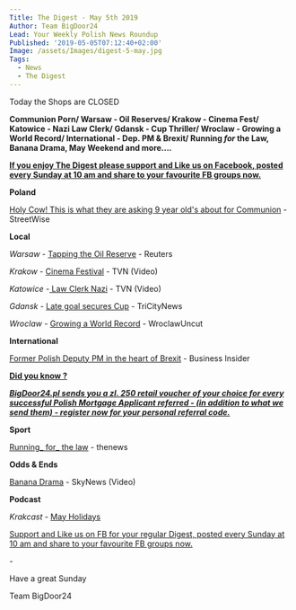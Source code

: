 ```yaml
---
Title: The Digest - May 5th 2019
Author: Team BigDoor24
Lead: Your Weekly Polish News Roundup
Published: '2019-05-05T07:12:40+02:00'
Image: /assets/Images/digest-5-may.jpg
Tags:
  - News
  - The Digest
---
```

Today the Shops are CLOSED

**Communion Porn/ Warsaw - Oil Reserves/ Krakow - Cinema Fest/ Katowice - Nazi Law Clerk/ Gdansk - Cup Thriller/ Wroclaw - Growing a World Record/ International - Dep. PM & Brexit/ Running _for_ the Law, Banana Drama, May Weekend and more....**

[**If you enjoy The Digest please support and Like us on Facebook, posted every Sunday at 10 am and share to your favourite FB groups now.**](https://www.facebook.com/bigdoor24/)

<div class="sharethis-inline-share-buttons"></div>

**Poland**

[Holy Cow! This is what they are asking 9 year old's about for Communion](http://streetwise.pl/2019/05/02/here-is-a-list-of-sins-prepared-for-9-year-olds-before-communion-you-will-be-amazed/) - StreetWise

**Local**

_Warsaw_ -  [Tapping the Oil Reserve](https://www.reuters.com/article/us-russia-oil-poland/poland-releases-800000-tonnes-of-oil-reserves-after-russian-imports-halted-idUSKCN1S810D) - Reuters

_Krakow_ -   [Cinema Festival](https://www.tvn24.pl/tvn24-news-in-english,157,m/12th-international-festival-of-independent-cinema-in-cracow,932541.html) - TVN (Video)

_Katowice_ -[ Law Clerk Nazi](https://www.tvn24.pl/wideo/z-anteny/lawyer-who-hanged-pictures-of-politicians-on-gallows-was-advising-hitler-s-birthday-organizers,1840842.html?playlist_id=29505) - TVN (Video)

_Gdansk_ -   [Late goal secures Cup](https://tricitynews.pl/a-late-goal-gives-lechia-gdansk-the-polish-cup/) - TriCityNews

_Wroclaw_ -  [Growing a World Record](http://wroclawuncut.com/2019/04/23/wroclaw-to-help-break-polands-mass-tree-planting-record/) - WroclawUncut

**International**

[Former Polish Deputy PM in the heart of Brexit](https://www.businessinsider.com/change-uk-jan-rostowski-why-i-fear-nigel-farage-will-become-prime-minister-2019-4?IR=T) - Business Insider

[**Did you know ?**](https://bigdoor24.pl/)

[**_BigDoor24.pl sends you a zl. 250 retail voucher of your choice for every successful Polish Mortgage Applicant referred - (in addition to what we send them) - register now for your personal referral code._**](https://bigdoor24.pl/)

**Sport**

[Running_ for_ the law](http://www.thenews.pl/1/5/Artykul/418574,Thousands-of-runners-honour-historic-Polish-constitution) - thenews

**Odds & Ends**

[Banana Drama](https://news.sky.com/story/poland-museum-bans-obscene-banana-artwork-drawing-ridicule-11706891) - SkyNews (Video)

**Podcast**

_Krakcast_ - [May Holidays](https://www.krakcast.pl/e/kakcast-discussion-%E2%80%93-may-holidays/) 

[Support and Like us on FB for your regular Digest, posted every Sunday at 10 am and share to your favourite FB groups now.](https://www.facebook.com/bigdoor24/)

<div class="sharethis-inline-share-buttons"></div>

\-

Have a great Sunday

Team BigDoor24
